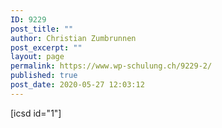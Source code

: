 ```yaml
---
ID: 9229
post_title: ""
author: Christian Zumbrunnen
post_excerpt: ""
layout: page
permalink: https://www.wp-schulung.ch/9229-2/
published: true
post_date: 2020-05-27 12:03:12
---
```

<!-- wp:shortcode -->
[icsd id="1"]
<!-- /wp:shortcode -->